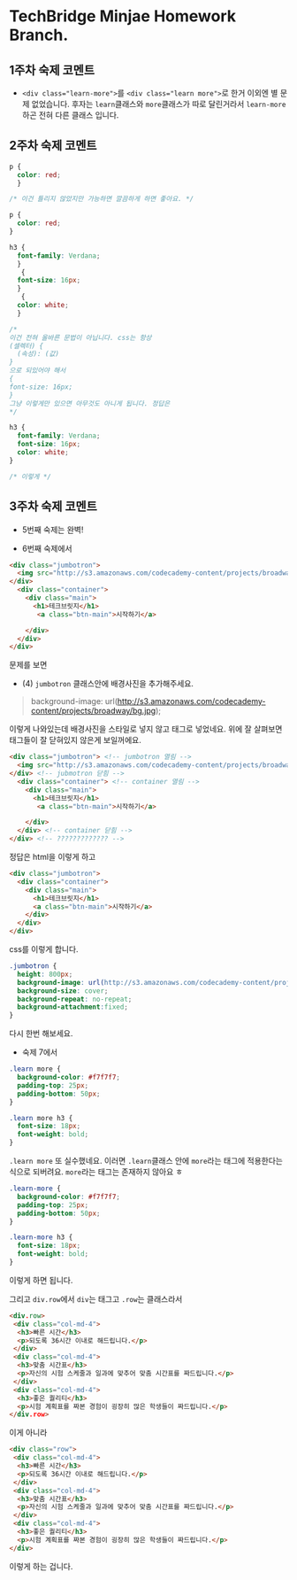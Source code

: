 # TechBridge Minjae Homework Branch.

## 1주차 숙제 코멘트

- `<div class="learn-more">`를 `<div class="learn more">`로 한거 이외엔 별 문제 없었습니다. 후자는 `learn`클래스와 `more`클래스가 따로 달린거라서 `learn-more`하곤 전혀 다른 클래스 입니다.

## 2주차 숙제 코멘트

```css
p {
  color: red;
  }

/* 이건 틀리지 않았지만 가능하면 깔끔하게 하면 좋아요. */

p {
  color: red;
}
```

```css
h3 {
  font-family: Verdana;
  }
   {
  font-size: 16px;
  }
   {
  color: white;
  }

/*
이건 전혀 올바른 문법이 아닙니다. css는 항상
(셀렉터) {
  (속성): (값)
}
으로 되있어야 해서
{
font-size: 16px;
}
그냥 이렇게만 있으면 아무것도 아니게 됩니다. 정답은
*/

h3 {
  font-family: Verdana;
  font-size: 16px;
  color: white;
}

/* 이렇게 */
```

## 3주차 숙제 코멘트

- 5번째 숙제는 완벽!

- 6번째 숙제에서

```html
<div class="jumbotron">
  <img src="http://s3.amazonaws.com/codecademy-content/projects/broadway/bg.jpg">
</div>
  <div class="container">
    <div class="main">
      <h1>테크브릿지</h1>
       <a class="btn-main">시작하기</a>

    </div>
  </div>
</div>
```

문제를 보면

- (4) `jumbotron` 클래스안에 배경사진을 추가해주세요.
> background-image: url(http://s3.amazonaws.com/codecademy-content/projects/broadway/bg.jpg);

이렇게 나와있는데 배경사진을 스타일로 넣지 않고 태그로 넣었네요. 위에 잘 살펴보면 태그들이 잘 닫혀있지 않은게 보일꺼에요.

```html
<div class="jumbotron"> <!-- jumbotron 열림 -->
  <img src="http://s3.amazonaws.com/codecademy-content/projects/broadway/bg.jpg">
</div> <!-- jubmotron 닫힘 -->
  <div class="container"> <!-- container 열림 -->
    <div class="main">
      <h1>테크브릿지</h1>
       <a class="btn-main">시작하기</a>

    </div>
  </div> <!-- container 닫힘 -->
</div> <!-- ????????????? -->
```

정답은 html을 이렇게 하고

```html
<div class="jumbotron">
  <div class="container">
    <div class="main">
      <h1>테크브릿지</h1>
      <a class="btn-main">시작하기</a>
    </div>
  </div>
</div>
```

css를 이렇게 합니다.

```css
.jumbotron {
  height: 800px;
  background-image: url(http://s3.amazonaws.com/codecademy-content/projects/broadway/bg.jpg);
  background-size: cover;
  background-repeat: no-repeat;
  background-attachment:fixed;
}
```

다시 한번 해보세요.

- 숙제 7에서

```css
.learn more {
  background-color: #f7f7f7;
  padding-top: 25px;
  padding-bottom: 50px;
}

.learn more h3 {
  font-size: 18px;
  font-weight: bold;
}
```

`.learn more` 또 실수했네요. 이러면 `.learn`클래스 안에 `more`라는 태그에 적용한다는 식으로 되버려요. `more`라는 태그는 존재하지 않아요 ㅎ

```css
.learn-more {
  background-color: #f7f7f7;
  padding-top: 25px;
  padding-bottom: 50px;
}

.learn-more h3 {
  font-size: 18px;
  font-weight: bold;
}
```

이렇게 하면 됩니다.

그리고 `div.row`에서 `div`는 태그고 `.row`는 클래스라서

```html
<div.row>
 <div class="col-md-4">
  <h3>빠른 시간</h3>
  <p>되도록 36시간 이내로 해드립니다.</p>
 </div>
 <div class="col-md-4">
  <h3>맞춤 시간표</h3>
  <p>자신의 시험 스케줄과 일과에 맞추어 맞춤 시간표를 짜드립니다.</p>
 </div>
 <div class="col-md-4">
  <h3>좋은 퀄리티</h3>
  <p>시험 계획표를 짜본 경험이 굉장히 많은 학생들이 짜드립니다.</p>
</div.row>
```

이게 아니라

```html
<div class="row">
 <div class="col-md-4">
  <h3>빠른 시간</h3>
  <p>되도록 36시간 이내로 해드립니다.</p>
 </div>
 <div class="col-md-4">
  <h3>맞춤 시간표</h3>
  <p>자신의 시험 스케줄과 일과에 맞추어 맞춤 시간표를 짜드립니다.</p>
 </div>
 <div class="col-md-4">
  <h3>좋은 퀄리티</h3>
  <p>시험 계획표를 짜본 경험이 굉장히 많은 학생들이 짜드립니다.</p>
</div>
```

이렇게 하는 겁니다.
